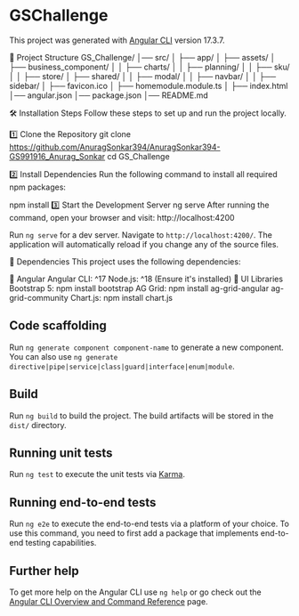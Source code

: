 # GSChallenge

This project was generated with [Angular CLI](https://github.com/angular/angular-cli) version 17.3.7.

📁 Project Structure
GS_Challenge/
│── src/
│   ├── app/
│   ├── assets/
│   ├── business_component/
│   │   ├── charts/
│   │   ├── planning/
│   │   ├── sku/
│   │   ├── store/
│   ├── shared/
│   │   ├── modal/
│   │   ├── navbar/
│   │   ├── sidebar/
│   ├── favicon.ico
│   ├── homemodule.module.ts
│   ├── index.html
│── angular.json
│── package.json
│── README.md

🛠 Installation Steps
Follow these steps to set up and run the project locally.

1️⃣ Clone the Repository
git clone https://github.com/AnuragSonkar394/AnuragSonkar394-GS991916_Anurag_Sonkar
cd GS_Challenge

2️⃣ Install Dependencies
Run the following command to install all required npm packages:

npm install
3️⃣ Start the Development Server
ng serve
After running the command, open your browser and visit:
http://localhost:4200


Run `ng serve` for a dev server. Navigate to `http://localhost:4200/`. The application will automatically reload if you change any of the source files.

📌 Dependencies
This project uses the following dependencies:

🔹 Angular
Angular CLI: ^17
Node.js: ^18 (Ensure it's installed)
🔹 UI Libraries
Bootstrap 5: npm install bootstrap
AG Grid: npm install ag-grid-angular ag-grid-community
Chart.js: npm install chart.js

## Code scaffolding

Run `ng generate component component-name` to generate a new component. You can also use `ng generate directive|pipe|service|class|guard|interface|enum|module`.

## Build

Run `ng build` to build the project. The build artifacts will be stored in the `dist/` directory.

## Running unit tests

Run `ng test` to execute the unit tests via [Karma](https://karma-runner.github.io).

## Running end-to-end tests

Run `ng e2e` to execute the end-to-end tests via a platform of your choice. To use this command, you need to first add a package that implements end-to-end testing capabilities.

## Further help

To get more help on the Angular CLI use `ng help` or go check out the [Angular CLI Overview and Command Reference](https://angular.io/cli) page.
